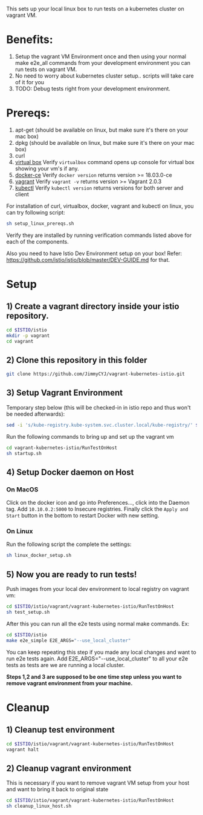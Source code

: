 This sets up your local linux box to run tests on a kubernetes cluster on vagrant VM.

# Benefits:
1) Setup the vagrant VM Environment once and then using your normal make e2e_all commands from your development environment you can run tests on vagrant VM.
2) No need to worry about kubernetes cluster setup.. scripts will take care of it for you
3) TODO: Debug tests right from your development environment.

# Prereqs:
1) apt-get (should be available on linux, but make sure it's there on your mac box)
2) dpkg (should be available on linux, but make sure it's there on your mac box)
3) curl
4) [virtual box](https://www.virtualbox.org/wiki/Downloads)
   Verify `virtualbox` command opens up console for virtual box showing your vm's if any.
5) [docker-ce](https://docs.docker.com/install/linux/docker-ce/debian/#install-docker-ce-1)
   Verify `docker version` returns version >= 18.03.0-ce
6) [vagrant](https://www.vagrantup.com/downloads.html)
   Verify `vagrant -v` returns version >= Vagrant 2.0.3
7) [kubectl](https://kubernetes.io/docs/tasks/tools/install-kubectl)
   Verify `kubectl version` returns versions for both server and client

For installation of curl, virtualbox, docker, vagrant and kubectl on linux, you can try following script:
```bash
sh setup_linux_prereqs.sh
```
Verify they are installed by running verification commands listed above for each of the components.

Also you need to have Istio Dev Environment setup on your box!
Refer: https://github.com/istio/istio/blob/master/DEV-GUIDE.md for that.

# Setup
## 1) Create a vagrant directory inside your istio repository.

```bash
cd $ISTIO/istio
mkdir -p vagrant
cd vagrant
```

## 2) Clone this repository in this folder

```bash
git clone https://github.com/JimmyCYJ/vagrant-kubernetes-istio.git
```

## 3) Setup Vagrant Environment
Temporary step below (this will be checked-in in istio repo and thus won't be needed afterwards):
```bash
sed -i 's/kube-registry.kube-system.svc.cluster.local/kube-registry/' $ISTIO/istio/tests/util/localregistry/localregistry.yaml 
```
Run the following commands to bring up and set up the vagrant vm
```bash
cd vagrant-kubernetes-istio/RunTestOnHost
sh startup.sh
```

## 4) Setup Docker daemon on Host
### On MacOS
Click on the docker icon and go into Preferences..., click into the Daemon tag.
Add `10.10.0.2:5000` to Insecure registries.
Finally click the `Apply and Start` button in the bottom to restart Docker with new setting.

### On Linux
Run the following script the complete the settings:
```bash
sh linux_docker_setup.sh
```

## 5) Now you are ready to run tests!

Push images from your local dev environment to local registry on vagrant vm:
```bash
cd $ISTIO/istio/vagrant/vagrant-kubernetes-istio/RunTestOnHost
sh test_setup.sh
```
After this you can run all the e2e tests using normal make commands. Ex:
```bash
cd $ISTIO/istio
make e2e_simple E2E_ARGS="--use_local_cluster"
```
You can keep repeating this step if you made any local changes and want to run e2e tests again.
Add E2E_ARGS="--use_local_cluster" to all your e2e tests as tests are we are running a local cluster.

**Steps 1,2 and 3 are supposed to be one time step unless you want to remove vagrant environment from your machine.**

# Cleanup
## 1) Cleanup test environment
```bash
cd $ISTIO/istio/vagrant/vagrant-kubernetes-istio/RunTestOnHost
vagrant halt
```

## 2) Cleanup vagrant environment
This is necessary if you want to remove vagrant VM setup from your host and want to bring it back to original state
```bash
cd $ISTIO/istio/vagrant/vagrant-kubernetes-istio/RunTestOnHost
sh cleanup_linux_host.sh
```

